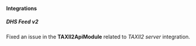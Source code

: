 
#### Integrations

##### DHS Feed v2

Fixed an issue in the **TAXII2ApiModule** related to *TAXII2 server* integration.
